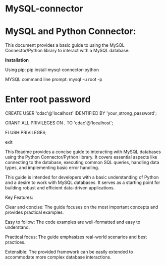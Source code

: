 # MySQL-connector
# MySQL and Python Connector:
This document provides a basic guide to using the MySQL Connector/Python library to interact with a MySQL database.

**Installation**

Using pip:
   pip install mysql-connector-python

MYSQL command line prompt:
mysql -u root -p 
# Enter root password

CREATE USER 'cdac'@'localhost' IDENTIFIED BY 'your_strong_password';

GRANT ALL PRIVILEGES ON *.* TO 'cdac'@'localhost';

FLUSH PRIVILEGES;

exit

   
This Readme provides a concise guide to interacting with MySQL databases using the Python Connector/Python library. It covers essential aspects like connecting to the database, executing common SQL queries, handling data types, and implementing basic error handling.

This guide is intended for developers with a basic understanding of Python and a desire to work with MySQL databases. It serves as a starting point for building robust and efficient data-driven applications.

Key Features:

Clear and concise: The guide focuses on the most important concepts and provides practical examples.

Easy to follow: The code examples are well-formatted and easy to understand.

Practical focus: The guide emphasizes real-world scenarios and best practices.

Extensible: The provided framework can be easily extended to accommodate more complex database interactions.
